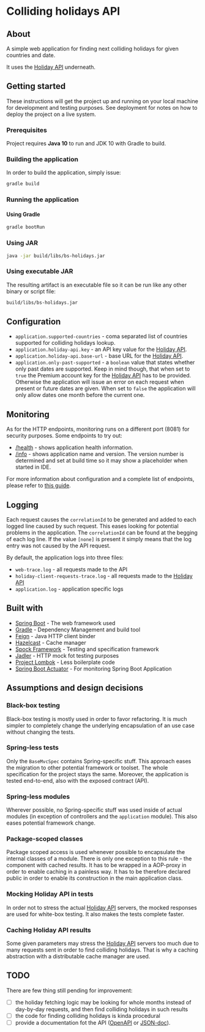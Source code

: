 # Colliding holidays API

## About
A simple web application for finding next colliding holidays for given countries and date.

It uses the [Holiday API] underneath.

## Getting started
These instructions will get the project up and running on your local machine for development and testing purposes. See deployment for notes on how to deploy the project on a live system. 

### Prerequisites
Project requires **Java 10** to run and JDK 10 with Gradle to build.

### Building the application
In order to build the application, simply issue:
```bash
gradle build
```

### Running the application
#### Using Gradle
```bash
gradle bootRun
```
### Using JAR
```bash
java -jar build/libs/bs-holidays.jar
```
### Using executable JAR
The resulting artifact is an executable file so it can be run like any other binary or script file:
```bash
build/libs/bs-holidays.jar
```

## Configuration
* `application.supported-countries` - coma separated list of countries supported for colliding holidays lookup.
* `application.holiday-api.key` - an API key value for the [Holiday API].
* `application.holiday-api.base-url` - base URL for the [Holiday API].
* `application.only-past-supported` - a `boolean` value that states whether only past dates are supported. Keep in mind though, that when set to `true` the Premium account key for the [Holiday API] has to be provided. Otherwise the application will issue an error on each request when present or future dates are given. When set to `false` the application will only allow dates one month before the current one. 

## Monitoring
As for the HTTP endpoints, monitoring runs on a different port (8081) for security purposes.
Some endpoints to try out:
* [/health](http://localhost:8081/health) - shows application health information.
* [/info](http://localhost:8081/info) - shows application name and version. The version number is determined and set at build time so it may show a placeholder when started in IDE.

For more information about configuration and a complete list of endpoints, please refer to [this guide](https://docs.spring.io/spring-boot/docs/current/reference/htmlsingle/#production-ready-endpoints).

## Logging
Each request causes the `correlationId` to be generated and added to each logged line caused by such request. This eases looking for potential problems in the application. The `correlationId` can be found at the begging of each log line. If the value `[none]` is present it simply means that the log entry was not caused by the API request.

By default, the application logs into three files:
* `web-trace.log` - all requests made to the API
* `holiday-client-requests-trace.log` - all requests made to the [Holiday API]
* `application.log` - application specific logs 

## Built with
* [Spring Boot](https://spring.io/projects/spring-boot) - The web framework used
* [Gradle](https://gradle.org/) - Dependency Management and build tool
* [Feign](https://github.com/OpenFeign/feign) - Java HTTP client binder
* [Hazelcast](https://hazelcast.com/) - Cache manager
* [Spock Framework](http://spockframework.org/) - Testing and specification framework
* [Jadler](https://github.com/jadler-mocking/jadler) - HTTP mock fot testing purposes
* [Project Lombok](https://projectlombok.org/) - Less boilerplate code
* [Spring Boot Actuator](https://github.com/spring-projects/spring-boot/tree/master/spring-boot-project/spring-boot-actuator) - For monitoring Spring Boot Application

## Assumptions and design decisions
### Black-box testing
Black-box testing is mostly used in order to favor refactoring. It is much simpler to completely change the underlying encapsulation of an use case without changing the tests.
### Spring-less tests
Only the `BaseMvcSpec` contains Spring-specific stuff. This approach eases the migration to other potential framework or toolset. The whole specification for the project stays the same. Moreover, the application is tested end-to-end, also with the exposed contract (API).
### Spring-less modules
Wherever possible, no Spring-specific stuff was used inside of actual modules (in exception of controllers and the `application` module). This also eases potential framework change.
### Package-scoped classes
Package scoped access is used whenever possible to encapsulate the internal classes of a module. There is only one exception to this rule - the component with cached results. It has to be wrapped in a AOP-proxy in order to enable caching in a painless way. It has to be therefore declared public in order to enable its construction in the main application class.
### Mocking Holiday API in tests
In order not to stress the actual [Holiday API] servers, the mocked responses are used for white-box testing. It also makes the tests complete faster.
### Caching Holiday API results
Some given parameters may stress the [Holiday API] servers too much due to many requests sent in order to find colliding holidays. That is why a caching abstraction with a distributable cache manager are used. 

## TODO
There are few thing still pending for improvement:
- [ ] the holiday fetching logic may be looking for whole months instead of day-by-day requests, and then find colliding holidays in such results
- [ ] the code for finding colliding holidays is kinda procedural
- [ ] provide a documentation fot the API ([OpenAPI](https://swagger.io/docs/specification/about/) or [JSON-doc](http://jsondoc.org/)).

[Holiday API]:(https://holidayapi.com/)